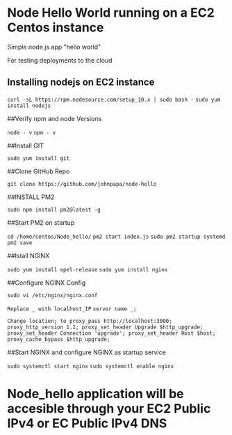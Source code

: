 # Node Hello World running on a EC2 Centos instance

Simple node.js app "hello world"

For testing deployments to the cloud

## Installing nodejs on EC2 instance

`curl -sL https://rpm.nodesource.com/setup_10.x | sudo bash -`
`sudo yum install nodejs`


##Verify npm and node Versions

`node - v`
`npm - v`


##Install GIT

`sudo yum install git`


##Clone GitHub Repo

`git clone https://github.com/johnpapa/node-hello`


##INSTALL PM2

`sudo npm install pm2@latest -g`


##Start PM2 on startup

`cd /home/centos/Node_hello/`
`pm2 start index.js`
`sudo pm2 startup systemd`
`pm2 save`


##Istall NGINX

`sudo yum install epel-release`
`sudo yum install nginx`


##Configure NGINX Config

`sudo vi /etc/nginx/nginx.conf`

`Replace _ with localhost_IP`
`server name _;`

`Change location; to
    proxy_pass http://localhost:3000;
    proxy_http_version 1.1;
    proxy_set_header Upgrade $http_upgrade;
    proxy_set_header Connection 'upgrade';
    proxy_set_header Host $host;
    proxy_cache_bypass $http_upgrade;`
    
    
 ##Start NGINX and configure NGINX as startup service
 
 `sudo systemctl start nginx`
 `sudo systemctl enable nginx`
 
 
 
 # Node_hello application will be accesible through your EC2 Public IPv4 or EC Public IPv4 DNS
